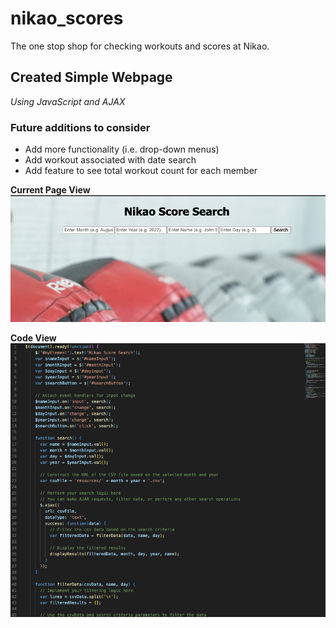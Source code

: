 # nikao_scores
The one stop shop for checking workouts and scores at Nikao.

## Created Simple Webpage
*Using JavaScript and AJAX*

### Future additions to consider
- Add more functionality (i.e. drop-down menus)
- Add workout associated with date search
- Add feature to see total workout count for each member

**Current Page View**
![Page View](images/screenshot1.png)

**Code View**
![Code View](images/screenshot2.png)
